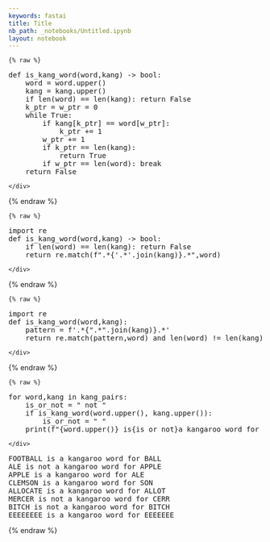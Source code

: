 ```yaml
---
keywords: fastai
title: Title
nb_path: _notebooks/Untitled.ipynb
layout: notebook
---
```


<!--
#################################################
### THIS FILE WAS AUTOGENERATED! DO NOT EDIT! ###
#################################################
# file to edit: _notebooks/Untitled.ipynb
-->

<div class="container" id="notebook-container">
        
    {% raw %}
    
<div class="cell border-box-sizing code_cell rendered">
<div class="input">

<div class="inner_cell">
    <div class="input_area">
<div class=" highlight hl-ipython3"><pre><span></span><span class="k">def</span> <span class="nf">is_kang_word</span><span class="p">(</span><span class="n">word</span><span class="p">,</span><span class="n">kang</span><span class="p">)</span> <span class="o">-&gt;</span> <span class="nb">bool</span><span class="p">:</span>
    <span class="n">word</span> <span class="o">=</span> <span class="n">word</span><span class="o">.</span><span class="n">upper</span><span class="p">()</span>
    <span class="n">kang</span> <span class="o">=</span> <span class="n">kang</span><span class="o">.</span><span class="n">upper</span><span class="p">()</span>
    <span class="k">if</span> <span class="nb">len</span><span class="p">(</span><span class="n">word</span><span class="p">)</span> <span class="o">==</span> <span class="nb">len</span><span class="p">(</span><span class="n">kang</span><span class="p">):</span> <span class="k">return</span> <span class="kc">False</span>
    <span class="n">k_ptr</span> <span class="o">=</span> <span class="n">w_ptr</span> <span class="o">=</span> <span class="mi">0</span>
    <span class="k">while</span> <span class="kc">True</span><span class="p">:</span>
        <span class="k">if</span> <span class="n">kang</span><span class="p">[</span><span class="n">k_ptr</span><span class="p">]</span> <span class="o">==</span> <span class="n">word</span><span class="p">[</span><span class="n">w_ptr</span><span class="p">]:</span>
            <span class="n">k_ptr</span> <span class="o">+=</span> <span class="mi">1</span>
        <span class="n">w_ptr</span> <span class="o">+=</span> <span class="mi">1</span>
        <span class="k">if</span> <span class="n">k_ptr</span> <span class="o">==</span> <span class="nb">len</span><span class="p">(</span><span class="n">kang</span><span class="p">):</span> 
            <span class="k">return</span> <span class="kc">True</span>
        <span class="k">if</span> <span class="n">w_ptr</span> <span class="o">==</span> <span class="nb">len</span><span class="p">(</span><span class="n">word</span><span class="p">):</span> <span class="k">break</span>
    <span class="k">return</span> <span class="kc">False</span>
</pre></div>

    </div>
</div>
</div>

</div>
    {% endraw %}

    {% raw %}
    
<div class="cell border-box-sizing code_cell rendered">
<div class="input">

<div class="inner_cell">
    <div class="input_area">
<div class=" highlight hl-ipython3"><pre><span></span><span class="kn">import</span> <span class="nn">re</span>
<span class="k">def</span> <span class="nf">is_kang_word</span><span class="p">(</span><span class="n">word</span><span class="p">,</span><span class="n">kang</span><span class="p">)</span> <span class="o">-&gt;</span> <span class="nb">bool</span><span class="p">:</span>
    <span class="k">if</span> <span class="nb">len</span><span class="p">(</span><span class="n">word</span><span class="p">)</span> <span class="o">==</span> <span class="nb">len</span><span class="p">(</span><span class="n">kang</span><span class="p">):</span> <span class="k">return</span> <span class="kc">False</span>
    <span class="k">return</span> <span class="n">re</span><span class="o">.</span><span class="n">match</span><span class="p">(</span><span class="sa">f</span><span class="s2">&quot;.*</span><span class="si">{</span><span class="s1">&#39;.*&#39;</span><span class="o">.</span><span class="n">join</span><span class="p">(</span><span class="n">kang</span><span class="p">)</span><span class="si">}</span><span class="s2">.*&quot;</span><span class="p">,</span><span class="n">word</span><span class="p">)</span>
</pre></div>

    </div>
</div>
</div>

</div>
    {% endraw %}

    {% raw %}
    
<div class="cell border-box-sizing code_cell rendered">
<div class="input">

<div class="inner_cell">
    <div class="input_area">
<div class=" highlight hl-ipython3"><pre><span></span><span class="kn">import</span> <span class="nn">re</span>
<span class="k">def</span> <span class="nf">is_kang_word</span><span class="p">(</span><span class="n">word</span><span class="p">,</span><span class="n">kang</span><span class="p">):</span>
    <span class="n">pattern</span> <span class="o">=</span> <span class="sa">f</span><span class="s1">&#39;.*</span><span class="si">{</span><span class="s2">&quot;.*&quot;</span><span class="o">.</span><span class="n">join</span><span class="p">(</span><span class="n">kang</span><span class="p">)</span><span class="si">}</span><span class="s1">.*&#39;</span>
    <span class="k">return</span> <span class="n">re</span><span class="o">.</span><span class="n">match</span><span class="p">(</span><span class="n">pattern</span><span class="p">,</span><span class="n">word</span><span class="p">)</span> <span class="ow">and</span> <span class="nb">len</span><span class="p">(</span><span class="n">word</span><span class="p">)</span> <span class="o">!=</span> <span class="nb">len</span><span class="p">(</span><span class="n">kang</span><span class="p">)</span>
</pre></div>

    </div>
</div>
</div>

</div>
    {% endraw %}

    {% raw %}
    
<div class="cell border-box-sizing code_cell rendered">
<div class="input">

<div class="inner_cell">
    <div class="input_area">
<div class=" highlight hl-ipython3"><pre><span></span><span class="k">for</span> <span class="n">word</span><span class="p">,</span><span class="n">kang</span> <span class="ow">in</span> <span class="n">kang_pairs</span><span class="p">:</span>
    <span class="n">is_or_not</span> <span class="o">=</span> <span class="s2">&quot; not &quot;</span>
    <span class="k">if</span> <span class="n">is_kang_word</span><span class="p">(</span><span class="n">word</span><span class="o">.</span><span class="n">upper</span><span class="p">(),</span> <span class="n">kang</span><span class="o">.</span><span class="n">upper</span><span class="p">()):</span>
        <span class="n">is_or_not</span> <span class="o">=</span> <span class="s2">&quot; &quot;</span>
    <span class="nb">print</span><span class="p">(</span><span class="sa">f</span><span class="s2">&quot;</span><span class="si">{</span><span class="n">word</span><span class="o">.</span><span class="n">upper</span><span class="p">()</span><span class="si">}</span><span class="s2"> is</span><span class="si">{</span><span class="n">is_or_not</span><span class="si">}</span><span class="s2">a kangaroo word for </span><span class="si">{</span><span class="n">kang</span><span class="o">.</span><span class="n">upper</span><span class="p">()</span><span class="si">}</span><span class="s2">&quot;</span><span class="p">)</span>
</pre></div>

    </div>
</div>
</div>

<div class="output_wrapper">
<div class="output">

<div class="output_area">

<div class="output_subarea output_stream output_stdout output_text">
<pre>FOOTBALL is a kangaroo word for BALL
ALE is not a kangaroo word for APPLE
APPLE is a kangaroo word for ALE
CLEMSON is a kangaroo word for SON
ALLOCATE is a kangaroo word for ALLOT
MERCER is not a kangaroo word for CERR
BITCH is not a kangaroo word for BITCH
EEEEEEEE is a kangaroo word for EEEEEEE
</pre>
</div>
</div>

</div>
</div>

</div>
    {% endraw %}

</div>
 

